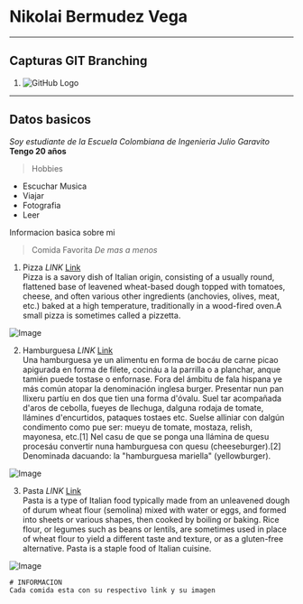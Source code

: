 # Nikolai Bermudez Vega
---
## Capturas GIT Branching
1. ![GitHub Logo](/Users/steven.bermudez/Documents/Capture.PNG)
---
## Datos basicos

*Soy estudiante de la Escuela Colombiana de Ingenieria Julio Garavito* \
**Tengo 20 años**

> Hobbies
* Escuchar Musica
* Viajar
* Fotografia
* Leer

Informacion basica sobre mi

> Comida Favorita *De mas a menos*
1. Pizza *LINK* [Link](https://www.tripadvisor.com/Restaurants-g294074-c31-Bogota.html) \
Pizza is a savory dish of Italian origin, consisting of a usually round, flattened base of leavened wheat-based dough topped with tomatoes, cheese, and often various other ingredients (anchovies, olives, meat, etc.) baked at a high temperature, traditionally in a wood-fired oven.A small pizza is sometimes called a pizzetta.

![Image](https://placeralplato.com/files/2016/01/Pizza-con-pepperoni.jpg)

2. Hamburguesa *LINK* [Link](https://www.eltiempo.com/carrusel/las-10-mejores-hamburguesas-de-bogota-307148) \
Una hamburguesa ye un alimentu en forma de bocáu de carne picao apigurada en forma de filete, cocináu a la parrilla o a planchar, anque tamién puede tostase o enfornase. Fora del ámbitu de fala hispana ye más común atopar la denominación inglesa burger. Presentar nun pan llixeru partíu en dos que tien una forma d'óvalu. Suel tar acompañada d'aros de cebolla, fueyes de llechuga, dalguna rodaja de tomate, llámines d'encurtidos, pataques tostaes etc. Suelse alliniar con dalgún condimento como pue ser: mueyu de tomate, mostaza, relish, mayonesa, etc.[1] Nel casu de que se ponga una llámina de quesu procesáu convertir nuna hamburguesa con quesu (cheeseburger).[2] Denominada dacuando: la "hamburguesa mariella" (yellowburger).

![Image](https://www.eltiempo.com/files/article_main/files/crop/uploads/2018/12/19/5c1ac4fa715af.r_1545324816717.0-1358-2240-2478.jpeg)

3. Pasta *LINK* [Link](https://foodnetworklatam.com/blog/17-recetas-de-pasta-sencillas-de-los-chefs-de-food-network/) \
Pasta is a type of Italian food typically made from an unleavened dough of durum wheat flour (semolina) mixed with water or eggs, and formed into sheets or various shapes, then cooked by boiling or baking. Rice flour, or legumes such as beans or lentils, are sometimes used in place of wheat flour to yield a different taste and texture, or as a gluten-free alternative. Pasta is a staple food of Italian cuisine.

![Image](https://www.bbcgoodfood.com/sites/default/files/recipe-collections/collection-image/2013/05/spaghetti-bolognese_2.jpg)

```
# INFORMACION
Cada comida esta con su respectivo link y su imagen
```

